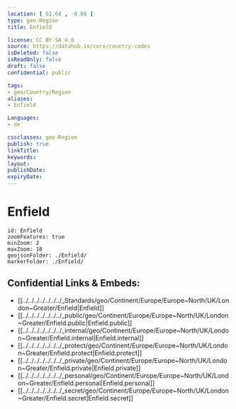 ```yaml
---
location: [ 51.64 , -0.08 ] 
type: geo-Region
title: Enfield

license: CC BY-SA 4.0
source: https://datahub.io/core/country-codes
isDeleted: false
isReadOnly: false
draft: false
confidential: public

tags:
- geo/Country/Region
aliases:
- Enfield

Languages:
- de

cssclasses: geo-Region
publish: true
linkTitle: 
keywords: 
layout: 
publishDate: 
expiryDate: 
---
```


# Enfield

```leaflet
id: Enfield
zoomFeatures: true 
minZoom: 2 
maxZoom: 18
geojsonFolder: ./Enfield/
markerFolder: ./Enfield/
```


## Confidential Links & Embeds: 
- [[../../../../../../../_Standards/geo/Continent/Europe/Europe~North/UK/London~Greater/Enfield|Enfield]] 
- [[../../../../../../../_public/geo/Continent/Europe/Europe~North/UK/London~Greater/Enfield.public|Enfield.public]] 
- [[../../../../../../../_internal/geo/Continent/Europe/Europe~North/UK/London~Greater/Enfield.internal|Enfield.internal]] 
- [[../../../../../../../_protect/geo/Continent/Europe/Europe~North/UK/London~Greater/Enfield.protect|Enfield.protect]] 
- [[../../../../../../../_private/geo/Continent/Europe/Europe~North/UK/London~Greater/Enfield.private|Enfield.private]] 
- [[../../../../../../../_personal/geo/Continent/Europe/Europe~North/UK/London~Greater/Enfield.personal|Enfield.personal]] 
- [[../../../../../../../_secret/geo/Continent/Europe/Europe~North/UK/London~Greater/Enfield.secret|Enfield.secret]] 

